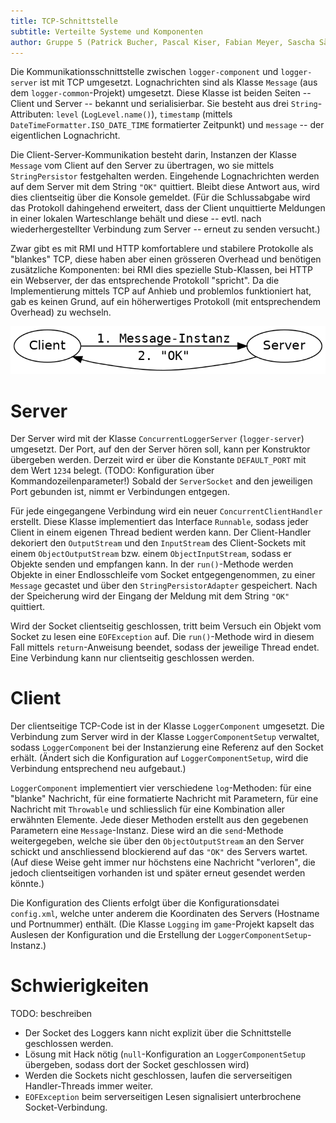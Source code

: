 ```yaml
---
title: TCP-Schnittstelle
subtitle: Verteilte Systeme und Komponenten
author: Gruppe 5 (Patrick Bucher, Pascal Kiser, Fabian Meyer, Sascha Sägesser)
---
```


Die Kommunikationsschnittstelle zwischen `logger-component` und `logger-server` ist mit TCP umgesetzt. Lognachrichten sind als Klasse `Message` (aus dem `logger-common`-Projekt) umgesetzt. Diese Klasse ist beiden Seiten -- Client und Server -- bekannt und serialisierbar. Sie besteht aus drei `String`-Attributen: `level` (`LogLevel.name()`), `timestamp` (mittels `DateTimeFormatter.ISO_DATE_TIME` formatierter Zeitpunkt) und `message` -- der eigentlichen Lognachricht.

Die Client-Server-Kommunikation besteht darin, Instanzen der Klasse `Message` vom Client auf den Server zu übertragen, wo sie mittels `StringPersistor` festgehalten werden. Eingehende Lognachrichten werden auf dem Server mit dem String `"OK"` quittiert. Bleibt diese Antwort aus, wird dies clientseitig über die Konsole gemeldet. (Für die Schlussabgabe wird das Protokoll dahingehend erweitert, dass der Client unquittierte Meldungen in einer lokalen Warteschlange behält und diese -- evtl. nach wiederhergestellter Verbindung zum Server -- erneut zu senden versucht.)

Zwar gibt es mit RMI und HTTP komfortablere und stabilere Protokolle als "blankes" TCP, diese haben aber einen grösseren Overhead und benötigen zusätzliche Komponenten: bei RMI dies spezielle Stub-Klassen, bei HTTP ein Webserver, der das entsprechende Protokoll "spricht". Da die Implementierung mittels TCP auf Anhieb und problemlos funktioniert hat, gab es keinen Grund, auf ein höherwertiges Protokoll (mit entsprechendem Overhead) zu wechseln.

![Das -- denkbar einfache -- TCP-Protokoll](Kommunikation.png)

# Server

Der Server wird mit der Klasse `ConcurrentLoggerServer` (`logger-server`) umgesetzt. Der Port, auf den der Server hören soll, kann per Konstruktor übergeben werden. Derzeit wird er über die Konstante `DEFAULT_PORT` mit dem Wert `1234` belegt. (TODO: Konfiguration über Kommandozeilenparameter!) Sobald der `ServerSocket` and den jeweiligen Port gebunden ist, nimmt er Verbindungen entgegen.

Für jede eingegangene Verbindung wird ein neuer `ConcurrentClientHandler` erstellt. Diese Klasse implementiert das Interface `Runnable`, sodass jeder Client in einem eigenen Thread bedient werden kann. Der Client-Handler dekoriert den `OutputStream` und den `InputStream` des Client-Sockets mit einem `ObjectOutputStream` bzw. einem `ObjectInputStream`, sodass er Objekte senden und empfangen kann. In der `run()`-Methode werden Objekte in einer Endlosschleife vom Socket entgegengenommen, zu einer `Message` gecastet und über den `StringPersistorAdapter` gespeichert. Nach der Speicherung wird der Eingang der Meldung mit dem String `"OK"` quittiert.

Wird der Socket clientseitig geschlossen, tritt beim Versuch ein Objekt vom Socket zu lesen eine `EOFException` auf. Die `run()`-Methode wird in diesem Fall mittels `return`-Anweisung beendet, sodass der jeweilige Thread endet. Eine Verbindung kann nur clientseitig geschlossen werden.

# Client

Der clientseitige TCP-Code ist in der Klasse `LoggerComponent` umgesetzt. Die Verbindung zum Server wird in der Klasse `LoggerComponentSetup` verwaltet, sodass `LoggerComponent` bei der Instanzierung eine Referenz auf den Socket erhält. (Ändert sich die Konfiguration auf `LoggerComponentSetup`, wird die Verbindung entsprechend neu aufgebaut.) 

`LoggerComponent` implementiert vier verschiedene `log`-Methoden: für eine "blanke" Nachricht, für eine formatierte Nachricht mit Parametern, für eine Nachricht mit `Throwable` und schliesslich für eine Kombination aller erwähnten Elemente. Jede dieser Methoden erstellt aus den gegebenen Parametern eine `Message`-Instanz. Diese wird an die `send`-Methode weitergegeben, welche sie über den `ObjectOutputStream` an den Server schickt und anschliessend blockierend auf das `"OK"` des Servers wartet. (Auf diese Weise geht immer nur höchstens eine Nachricht "verloren", die jedoch clientseitigen vorhanden ist und später erneut gesendet werden könnte.)

Die Konfiguration des Clients erfolgt über die Konfigurationsdatei `config.xml`, welche unter anderem die Koordinaten des Servers (Hostname und Portnummer) enthält. (Die Klasse `Logging` im `game`-Projekt kapselt das Auslesen der Konfiguration und die Erstellung der `LoggerComponentSetup`-Instanz.)

# Schwierigkeiten

TODO: beschreiben

- Der Socket des Loggers kann nicht explizit über die Schnittstelle geschlossen werden.
- Lösung mit Hack nötig (`null`-Konfiguration an `LoggerComponentSetup` übergeben, sodass dort der Socket geschlossen wird)
- Werden die Sockets nicht geschlossen, laufen die serverseitigen Handler-Threads immer weiter.
- `EOFException` beim serverseitigen Lesen signalisiert unterbrochene Socket-Verbindung.
